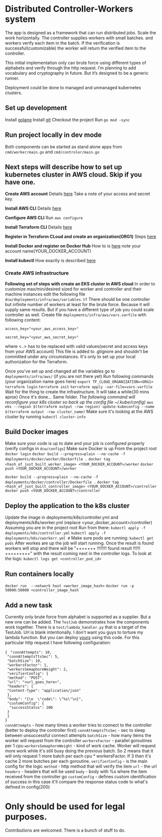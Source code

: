 # Distributed Controller-Workers system

The app is designed as a framework that can run distributed jobs. Scale the work horizontally.
The controller supplies workers with small batches. and workers verify each item in the batch.
If the verification is successful(customizable) the worker will return the verified item to the controller.

This initial implementation only can brute force using different types of alphabets and verify through the http request. I’m planning to add vocabulary and cryptography in future. But it’s designed to be a generic runner. 

Deployment could be done to managed and unmanaged kubernetes clusters. 
## Set up development
Install [golang](https://go.dev/doc/install)
Install [git](https://github.com/git-guides/install-git)
Checkout the project
Run `go mod -sync`

## Run project locally in dev mode
Both components can be started as stand alone apps from `cmd/worker/main.go` and `cmd/controler/main.go`

## Next steps will describe how to set up kubernetes cluster in AWS cloud. Skip if you have one.

**Create AWS account** 
Details [here](https://portal.aws.amazon.com/gp/aws/developer/registration/index.html) 
Take a note of your access and secret key.

**Install AWS CLI**
Details [here](https://docs.aws.amazon.com/cli/latest/userguide/getting-started-install.html)

**Configure AWS CLI**
Run `aws configure`

**Install Terraform CLI** 
Details [here](https://developer.hashicorp.com/terraform/tutorials/aws-get-started/install-cli)

**Register in Terraform CLoud and create an organization(ORG1)**
Steps [here](https://app.terraform.io/public/signup/account)

**Install Docker and register on Docker Hub** 
How to is [here](https://docs.docker.com/engine/install/)
note your account name(YOUR_DOCKER_ACCOUNT)

**Install kubectl**
How exactly is described [here](https://kubernetes.io/docs/tasks/tools/)

### Create AWS infrastructure

**Following set of steps with create an EKS cluster in AWS cloud**
In order to customize max/min/desired sized for worker and controller and their machine instances edit the following file `dcw/deployments/infra/aws/variables.tf`
There should be one controller but infinite number of workers at least for the brute force. Because it will supply same results. But if you have a different type of job you could scale controller as well. 
Create file `deployments/infra/aws/vars.varfile` with following content:

`access_key="<your_aws_access_key>"`

`secret_key="<your_aws_secret_key>"`

where <..> has to be replaced with valid values(secret and access keys from your AWS account)
This file is added to .gtignore and shouldn't be committed under any circumstances. It's only to set up your local authorization for the Terraform.

Once you've set up and changed all the variables go to `deployments/infra/aws/` (if you are not there yet)
Run following commands
(your organization name goes here)
`export TF_CLOUD_ORGANIZATION=<ORG1>` 
`terraform login`
`terraform init`
`terraform apply -var-file=vars.varfile`
Wait for the thing to create the infrastructure. It will take a while(30 mins aprox)
Once it's done... Same folder. 
*The following command will reconfigure your k8s cluster so back up the config file ~/.kube/config)*
`aws eks --region $(terraform output -raw region) update-kubeconfig --name $(terraform output -raw cluster_name)`
Make sure it's looking at the AWS cluster by running
`kubectl cluster-info`

## Build Docker images
Make sure your code is up to date and your job is configured properly (verify configs in `dcw/configs`)
Make sure Docker is up
From the project root
`docker login`
`docker build --progress=plain --no-cache -f deployments/docker/worker/Dockerfile .`
`docker tag <hash_of_just_built_worker_image> <YOUR_DOCKER_ACCOUNT>/worker`
`docker push <YOUR_DOCKER_ACCOUNT>/worker`

`docker build --progress=plain --no-cache -f deployments/docker/controller/Dockerfile .`
`docker tag <hash_of_just_built_controller_image> <YOUR_DOCKER_ACCOUNT>/controller`
`docker push <YOUR_DOCKER_ACCOUNT>/controller`

## Deploy the application to the k8s cluster
Update the image in  deployments/k8s/controller.yml and deployments/k8s/worker.yml (replace <your_docker_account>/controller)
Assuming you are in the project root
Run from there:
`kubectl apply -f deployments/k8s/controller.yml`
`kubectl apply -f deployments/k8s/cworkerr.yml #`
Make sure pods are running:
`kubectl get pods`
After workes are up the job will start running. Once the result is found workers will stop and there will be "+++++++ !!!!!!!! found result !!!!!! +++++++++" with the result coming next in the controller logs.
To look at the logs:
`kubectl logs get <controller_pod_id>`

## Run containers locally
`docker run  --network host <worker_image_hash>`
`docker run -p 50000:50000 <controller_image_hash`
## Add a new task

Currently only brute force from alphabet is supported as a supplier. But a new one can be added. 
The `TestJob` demonstrates how the components work together.
There is a `test/lambda_handler.py` that is a target of the TestJob. Url is blank intentionally. I don't want you guys to torture my lambda function. But you can deploy [yours](https://docs.aws.amazon.com/lambda/latest/dg/getting-started.html) using this code.
For this particular http request I have following configuration:

`{`
 ` "connAttempts": 10,`\
 ` "connAttemptsTtsSec": 5,`\
 ` "batchSize": 10,`\
 ` "workersFactor": 1,`\
 ` "workersSemaphoreWeight": 2,`\
 ` "verifierConfig": {`\
   ` "method": "POST",`\
   ` "url": "<url_goes_here>",`\
   ` "headers": {`\
   ` "Content-Type": "application/json"`\
   ` },`\
   ` "body": "{\n  \"code\": \"%s\"\n}",`\
   ` "customConfig": {`\
    `  "successStatus": 200`\
   ` }`\
 ` }`\
`}`\
  `connAttempts` - how many times a worker tries to connect to the controller (better to deploy the controller first)
  `connAttemptsTtsSec` - sec to sleep between unsuccessful connect attempts
  `batchSize` - how many items the worker will request from the controller
  `workersFactor` - parallel goroutines per 1 cpu
  `workersSemaphoreWeight` - kind of work cache. Worker will request more work while it's still busy doing the previous batch. So 2 means that it will only request 1 more batch per each cpu * workersFactor. If 3 then it's cache 2 more butches per each goroutine.
  `verifierConfig` - is the main config for the logic
  `method` - http method that will verify the item
  `url` - the url
  `headers` - headers that will be used
  `body` - body with %s where the item received from the controller go
  `customConfig` - defines custom identification of success in this case it'll compare the response status code to what's defined in config(200)

# Only should be used for legal purposes. 

Contributions are welcomed. There is a bunch of stuff to do. 


